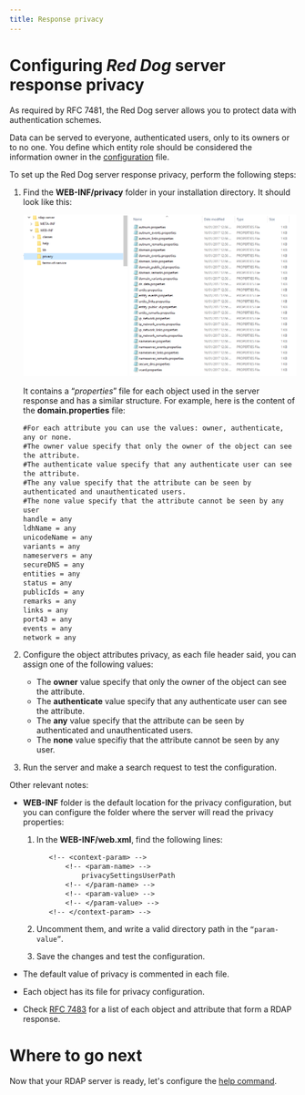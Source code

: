 ```yaml
---
title: Response privacy
---
```


# Configuring _Red Dog_ server response privacy

As required by RFC 7481, the Red Dog server allows you to protect data with authentication schemes.

Data can be served to everyone, authenticated users, only to its owners or to no one. You define which entity role should be considered the information owner in the [configuration](behavior-configuration.html "Server Behavior Configuration") file.

To set up the Red Dog server response privacy, perform the following steps:


1.	Find the **WEB-INF/privacy** folder in your installation directory. It should look like this:
	
	![PRIVACY CONFIGURATION PATH](img/privacy-configuration-path.png)

	It contains a “_properties_” file for each object used in the server response and has a similar structure. For example, here is the content of the **domain.properties** file: 

		#For each attribute you can use the values: owner, authenticate, any or none.
		#The owner value specify that only the owner of the object can see the attribute.
		#The authenticate value specify that any authenticate user can see the attribute.
		#The any value specify that the attribute can be seen by authenticated and unauthenticated users.
		#The none value specify that the attribute cannot be seen by any user
		handle = any
		ldhName = any
		unicodeName = any
		variants = any
		nameservers = any
		secureDNS = any
		entities = any
		status = any
		publicIds = any
		remarks = any
		links = any
		port43 = any
		events = any
		network = any
    	
2. Configure the object attributes privacy, as each file header said, you can assign one of the following values:

	+	The **owner** value specify that only the owner  of the object can see the attribute.
	+	The **authenticate** value specify that any authenticate user can see the attribute.
	+	The **any** value specify that the attribute can be seen by authenticated and unauthenticated users.
	+	The **none** value specifiy that the attribute cannot be seen by any user.

3. Run the server and make a search request to test the configuration.

Other relevant notes:

+	**WEB-INF** folder is the default location for the privacy configuration, but you can configure the folder where the server will read the privacy properties:

	1.   In the **WEB-INF/web.xml**, find the following lines:

				<!-- <context-param> -->
					<!-- <param-name> -->
						privacySettingsUserPath
					<!-- </param-name> -->
					<!-- <param-value> -->
					<!-- </param-value> -->
				<!-- </context-param> -->

	2.	Uncomment them, and write a valid directory path in the `“param-value”`.

	3.	Save the changes and test the configuration.

+	 The default value of privacy is commented in each file. 

+	 Each object has its file for privacy configuration.

+	 Check [RFC 7483](https://tools.ietf.org/html/rfc7483 "JSON Responses for the Registration Data Access Protocol (RDAP)") for a list of each object and attribute that form a RDAP response.

# Where to go next

Now that your RDAP server is ready, let's configure the [help command](help-response.html "Help Command Configuration").

